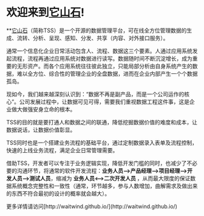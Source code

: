 欢迎来到[它山石](http://waitwind.github.io/)!
============

**[它山石](http://waitwind.github.io/)（简称TSS）是一个开源的数据管理平台，可在线全方位管理数据的生成、流转、分析、呈现、感知、分发、共享（内容、对外接口服务）。
</p>
<p>通常一个信息化企业日常活动包含人、流程、数据这三个要素。人通过应用系统发起流程，流程再通过应用系统对数据进行读写。数据随时间不断沉淀增长，成为重要的无形资产。而各个应用系统往往彼此独立，只能局部分析由自身系统产生的数据，难以全方位、综合性的管理企业的全盘数据，进而在企业内部产生一个个数据孤岛。
</p>
<p>
现如今，我们越来越深刻认识到：“数据不再是副产品，而是一个公司运作的核心”。公司发展过程中，让数据可见可得，需要我们重视数据工程这件事，这是企业做大做强安身立命的根本。
</p>
<p>TSS的目的就是要打通人和数据之间的联通，降低挖掘数据价值的难度和成本，让数据说话，让数据价值彰显。
</p>
<p>TSS同时也是一个搭建业务流程的基础平台，通过定制数据录入表单及流程控制，快速的上线业务流程，满足企业日常管理需要。
</p>
<p>借助TSS，开发者可以专注于业务逻辑实现，降低开发门槛的同时，也减少了不必要的沟通环节，将通常的软件开发流程：<b>业务人员-->产品经理-->项目经理-->开发人员-->测试人员</b>，缩减为 <b>业务人员<-->二次开发人员 </b>，从而最大限度的保证数据系统概念完整性和一致性（通常，环节越多，参与人数增加，曲解需求及做出来的东西不符合最初的设计的概率就会越大）。</p>
更多详情请访问[http://waitwind.github.io/](http://waitwind.github.io/)